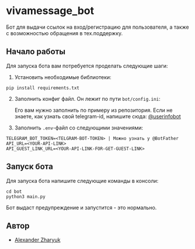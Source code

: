 # vivamessage_bot
Бот для выдачи ссылок на вход/регистрацию для пользователя, а также с возможностью обращения в тех.поддержку.

## Начало работы
Для запуска бота вам потребуется проделать следующие шаги:

1. Установить необходимые библиотеки:
```shell
pip install requirements.txt
```
2. Заполнить конфиг файл. Он лежит по пути `bot/config.ini`:

    Его вам нужно заполнить по примеру из репозитория. Если не знаете, как узнать свой telegram-id, напишите сюда: [@userinfobot](https://t.me/userinfobot)


3. Заполнить `.env`-файл со следующими значениями:
```text
TELEGRAM_BOT_TOKEN=<TELGRAM-BOT-TOKEN> | Можно узнать у @BotFather
API_URL=<YOUR-API-LINK>
API_GUEST_LINK_URL=<YOUR-API-LINK-FOR-GET-GUEST-LINK>
```

## Запуск бота
Для запуска бота напишите следующие команды в консоли:
```shell
cd bot
python3 main.py
```
Бот выдаст предупреждение и запустится - это нормально.

## Автор
- [Alexander Zharyuk](https://github.com/AlexanderZharyuk/)

